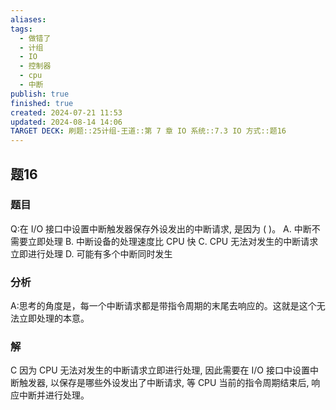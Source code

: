 ```yaml
---
aliases: 
tags:
  - 做错了
  - 计组
  - IO
  - 控制器
  - cpu
  - 中断
publish: true
finished: true
created: 2024-07-21 11:53
updated: 2024-08-14 14:06
TARGET DECK: 刷题::25计组-王道::第 7 章 IO 系统::7.3 IO 方式::题16
---
```


## 题16
### 题目
Q:在 I/O 接口中设置中断触发器保存外设发出的中断请求, 是因为 ( )。
A. 中断不需要立即处理
B. 中断设备的处理速度比 CPU 快
C. CPU 无法对发生的中断请求立即进行处理
D. 可能有多个中断同时发生
### 分析
A:思考的角度是，每一个中断请求都是带指令周期的末尾去响应的。这就是这个无法立即处理的本意。
### 解
C
因为 CPU 无法对发生的中断请求立即进行处理, 因此需要在 I/O 接口中设置中断触发器, 以保存是哪些外设发出了中断请求, 等 CPU 当前的指令周期结束后, 响应中断并进行处理。
<!--ID: 1723725340844-->
